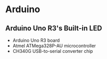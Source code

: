 # Arduino

## Arduino Uno R3's Built-in LED

- Arduino Uno R3 board
- Atmel ATMega328P-AU microcontroller
- CH340G USB-to-serial converter chip
